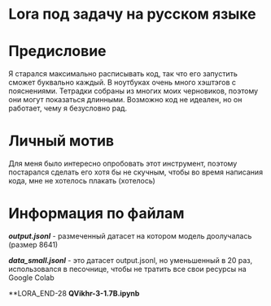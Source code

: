 # **Lora под задачу на русском языке**

# **Предисловие**

Я старался максимально расписывать код, так что его запустить сможет буквально каждый. 
В ноутбуках очень много хэштэгов с пояснениями. Тетрадки собраны из многих моих черновиков, 
поэтому они могут показаться длинными. Возможно код не идеален, но он работает, чему я безусловно рад.

# **Личный мотив**
Для меня было интересно опробовать этот инструмент, поэтому постарался сделать его хотя бы не скучным,
чтобы во время написания кода, мне не хотелось плакать (хотелось) 

# **Информация по файлам**

***output.jsonl*** - размеченный датасет на котором модель доолучалась (размер 8641)

***data_small.jsonl*** - это датасет output.jsonl, но уменьшенный в 20 раз, использовался 
в песочнице, чтобы не тратить все свои ресурсы на Google Colab 

**LORA_END-28
**QVikhr-3-1.7B.ipynb**



